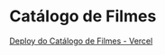 # Catálogo de Filmes

[Deploy do Catálogo de Filmes - Vercel](https://movies-flax-seven.vercel.app/)



  



